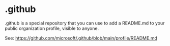 # .github
.github is a special repository that you can use to add a README.md to your public organization profile, visible to anyone.

See: https://github.com/microsoft/.github/blob/main/profile/README.md
